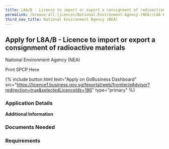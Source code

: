 ```yaml
---
title: L8A/B - Licence to import or export a consignment of radioactive materials
permalink: /browse-all-licences/National-Environment-Agency-(NEA)/L8A-B---Licence-to-import-or-export-a-consignment-of-radioactive-materials
third_nav_title: National Environment Agency (NEA)
---
```


## Apply for L8A/B - Licence to import or export a consignment of radioactive materials

National Environment Agency (NEA)

Print SPCP Here


{% include button.html text="Apply on GoBusiness Dashboard" src="https://licence1.business.gov.sg/feportal/web/frontier/eAdvisor?redirection=true&selectedLicenceIds=186" type="primary" %}

### Application Details

**Additional Information**

### Documents Needed

### Requirements

